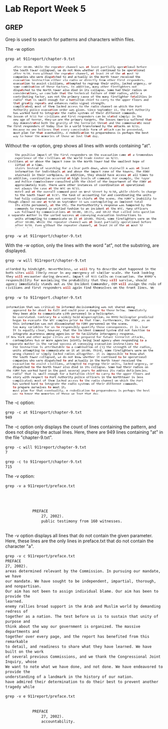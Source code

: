 # Lab Report Week 5
## GREP

Grep is used to search for patterns and characters within files.

The -w option

```
grep at 911report/chapter-9.txt
```
![Image](images/lab5/grep-w.png)

Without the -w option, grep shows all lines with words containing "at".


![Image](images/lab5/grep-w-at.png)

```
grep -w at 911report/chapter-9.txt
```

With the -w option, only the lines with the word "at", not the substring, are displayed.

```
grep -w will 911report/chapter-9.txt
```

![Image](images/lab5/grep-w-will.png)

```
grep -w to 911report.chapter-9.txt
```

![Image](images/lab5/grep-w-to.png)

The -c option:

```
grep -c at 911report/chapter-9.txt
949
```

The -c option only displays the count of lines containing the pattern, and does not display the actual lines. Here, there are 949 lines containing "at" in the file "chapter-9.txt".

```
grep -c will 911report/chapter-9.txt
7
```

```
grep -c to 911report/chapter-9.txt
715
```

The -v option:

```
grep -v a 911report/preface.txt




            PREFACE
                27, 2002).
                public testimony from 160 witnesses.


```

The -v option displays all lines that do not contain the given parameter. Here, these lines are the only lines in preface.txt that do not contain the character "a". 

```
grep -v c 911report/preface.txt
PREFACE
27, 2002).
areas determined relevant by the Commission. In pursuing our mandate, we have
our mandate. We have sought to be independent, impartial, thorough, and nonpartisan.
Our aim has not been to assign individual blame. Our aim has been to provide the
learned.
enemy rallies broad support in the Arab and Muslim world by demanding redress of
together as a nation. The test before us is to sustain that unity of purpose and
think about the way our government is organized. The massive departments and
together over every page, and the report has benefited from this remarkable
to detail, and readiness to share what they have learned. We have built on the work
of several previous Commissions, and we thank the Congressional Joint Inquiry, whose
We want to note what we have done, and not done. We have endeavored to provide the
understanding of a landmark in the history of our nation.
have admired their determination to do their best to prevent another tragedy while
```
```
grep -v e 911report/preface.txt


            PREFACE
                27, 2002).
                accountability.
```
